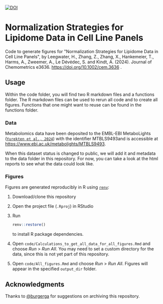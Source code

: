 [![DOI](https://zenodo.org/badge/754549889.svg)](https://zenodo.org/doi/10.5281/zenodo.10635384)

# Normalization Strategies for Lipidome Data in Cell Line Panels

Code to generate figures for "Normalization Strategies for Lipidome Data in Cell Line Panels", by Leegwater, H., Zhang, Z., Zhang, X., Hankemeier, T., Harms, A., Zweemer, A., Le Dévédec, S. and Kindt, A. (2024). Journal of Chemometrics e3636. <https://doi.org/10.1002/cem.3636> .

## Usage

Within the code folder, you will find two R markdown files and a functions folder. The R markdown files can be used to rerun all code and to create all figures. Functions that one might want to reuse can be found in the functions folder.

### Data

Metabolomics data have been deposited to the EMBL-EBI MetaboLights ([`Yurekten et al., 2024`](https://doi.org/10.1093/nar/gkad1045)) with the identifier MTBLS9493and is accessible at https://www.ebi.ac.uk/metabolights/MTBLS9493. 

When this dataset status is changed to public, we will add it and metadata to the data folder in this repository. For now, you can take a look at the html reports to see what the data could look like.

### Figures

Figures are generated reproducibly in R using [`renv`](https://rstudio.github.io/renv/index.html):

1.  Download/clone this repository

2.  Open the project file (`.Rproj`) in RStudio

3.  Run

    ``` r
    renv::restore()
    ```

    to install R package dependencies.

4.  Open `code/Calculations_to_get_all_data_for_all_figures.Rmd` and choose *Run* \> *Run All*. You may need to set a custom directory for the data, since this is not yet part of this repository.

5.  Open `code/All_figures.Rmd` and choose *Run* \> *Run All*. Figures will appear in the specified `output_dir` folder.

## Acknowledgments

Thanks to [@burgerga](https://www.github.com/burgerga) for suggestions on archiving this repository.
